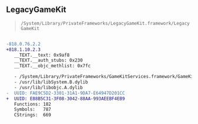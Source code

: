 ## LegacyGameKit

> `/System/Library/PrivateFrameworks/LegacyGameKit.framework/LegacyGameKit`

```diff

-818.0.76.2.2
+818.1.10.2.3
   __TEXT.__text: 0x9af8
   __TEXT.__auth_stubs: 0x230
   __TEXT.__objc_methlist: 0x7fc

   - /System/Library/PrivateFrameworks/GameKitServices.framework/GameKitServices
   - /usr/lib/libSystem.B.dylib
   - /usr/lib/libobjc.A.dylib
-  UUID: FAE9C5D2-3301-31A1-9DA7-E64947D201CC
+  UUID: E88B5C31-3F08-3042-88AA-993AEEBF4EB9
   Functions: 182
   Symbols:   787
   CStrings:  669

```
